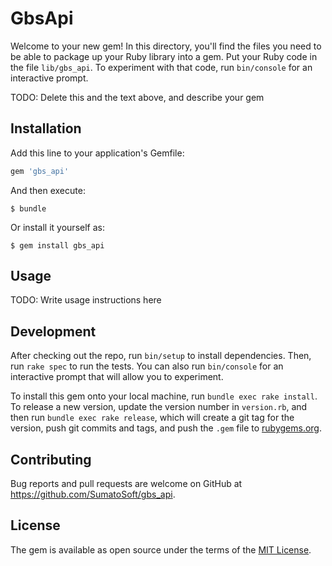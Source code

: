 # GbsApi

Welcome to your new gem! In this directory, you'll find the files you need to be able to package up your Ruby library into a gem. Put your Ruby code in the file `lib/gbs_api`. To experiment with that code, run `bin/console` for an interactive prompt.

TODO: Delete this and the text above, and describe your gem

## Installation

Add this line to your application's Gemfile:

```ruby
gem 'gbs_api'
```

And then execute:

    $ bundle

Or install it yourself as:

    $ gem install gbs_api

## Usage

TODO: Write usage instructions here

## Development

After checking out the repo, run `bin/setup` to install dependencies. Then, run `rake spec` to run the tests. You can also run `bin/console` for an interactive prompt that will allow you to experiment.

To install this gem onto your local machine, run `bundle exec rake install`. To release a new version, update the version number in `version.rb`, and then run `bundle exec rake release`, which will create a git tag for the version, push git commits and tags, and push the `.gem` file to [rubygems.org](https://rubygems.org).

## Contributing

Bug reports and pull requests are welcome on GitHub at https://github.com/SumatoSoft/gbs_api.

## License

The gem is available as open source under the terms of the [MIT License](https://opensource.org/licenses/MIT).
